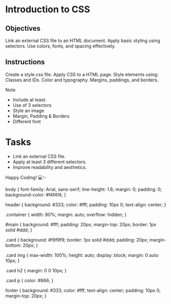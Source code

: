 # Introduction to CSS

## Objectives
Link an external CSS file to an HTML document.
Apply basic styling using selectors.
Use colors, fonts, and spacing effectively.

## Instructions

Create a style.css file.
Apply CSS to a HTML page.
Style elements using:
Classes and IDs.
Color and typography.
Margins, paddings, and borders.

>[!NOTE]
>  - Include at least:
>  - Use of 3 selectors
>  - Style an image
>  - Margin, Padding & Borders
>  - Different font

# Tasks
 - Link an external CSS file.
 - Apply at least 3 different selectors.
 - Improve readability and aesthetics.

Happy Coding! 💻✨






body {
    font-family: Arial, sans-serif;
    line-height: 1.6;
    margin: 0;
    padding: 0;
    background-color: #f4f4f4;
}

header {
    background: #333;
    color: #fff;
    padding: 10px 0;
    text-align: center;
}

.container {
    width: 80%;
    margin: auto;
    overflow: hidden;
}

#main {
    background: #fff;
    padding: 20px;
    margin-top: 20px;
    border: 1px solid #ddd;
}

.card {
    background: #f9f9f9;
    border: 1px solid #ddd;
    padding: 20px;
    margin-bottom: 20px;
}

.card img {
    max-width: 100%;
    height: auto;
    display: block;
    margin: 0 auto 10px;
}

.card h2 {
    margin: 0 0 10px;
}

.card p {
    color: #666;
}

footer {
    background: #333;
    color: #fff;
    text-align: center;
    padding: 10px 0;
    margin-top: 20px;
}
